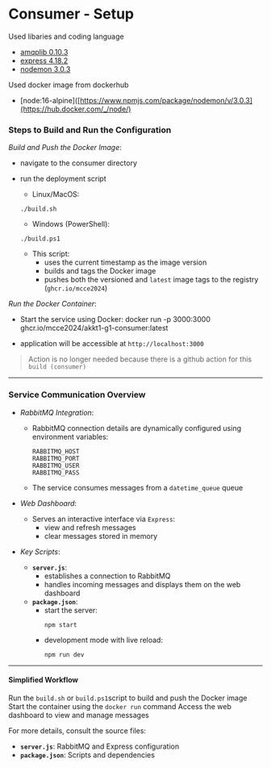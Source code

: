 # Consumer - Setup 
Used libaries and coding language
- [amqplib 0.10.3](https://www.npmjs.com/package/amqplib/v/0.10.3) 
- [express 4.18.2](https://www.npmjs.com/package/express/v/4.18.2)
- [nodemon 3.0.3](https://www.npmjs.com/package/nodemon/v/3.0.3)

Used docker image from dockerhub
- [node:16-alpine]([https://www.npmjs.com/package/nodemon/v/3.0.3](https://hub.docker.com/_/node/)
### **Steps to Build and Run the Configuration**

*Build and Push the Docker Image*:
- navigate to the consumer directory
- run the deployment script

   - Linux/MacOS:
   ```
   ./build.sh
   ```
   - Windows (PowerShell):
   ```
   ./build.ps1
   ```
 
   - This script:
     - uses the current timestamp as the image version
     - builds and tags the Docker image
     - pushes both the versioned and `latest` image tags to the registry (`ghcr.io/mcce2024`)

*Run the Docker Container*:
   - Start the service using Docker:
     docker run -p 3000:3000 ghcr.io/mcce2024/akkt1-g1-consumer:latest
  
   - application will be accessible at `http://localhost:3000`
> Action is no longer needed because there is a github action for this `build (consumer)`


---
### **Service Communication Overview**

- *RabbitMQ Integration*:
  - RabbitMQ connection details are dynamically configured using environment variables:
    ```
    RABBITMQ_HOST
    RABBITMQ_PORT
    RABBITMQ_USER
    RABBITMQ_PASS
    ```
  - The service consumes messages from a `datetime_queue` queue

- *Web Dashboard*:
  - Serves an interactive interface via `Express`:
    - view and refresh messages
    - clear messages stored in memory

- *Key Scripts*:
  - **`server.js`**:
    - establishes a connection to RabbitMQ
    - handles incoming messages and displays them on the web dashboard
  - **`package.json`**:
    - start the server:
      ```
      npm start
      ```
    - development mode with live reload:
      ```
      npm run dev
      ```
---

#### **Simplified Workflow**
Run the `build.sh` or `build.ps1`script to build and push the Docker image
Start the container using the `docker run` command
Access the web dashboard to view and manage messages

For more details, consult the source files:
- **`server.js`**: RabbitMQ and Express configuration
- **`package.json`**: Scripts and dependencies
